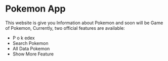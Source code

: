 # Pokemon App

This website is give you Information about Pokemon and soon will be Game of Pokemon,
Currently, two official features are available:

- P o k edex
- Search Pokemon
- All Data Pokemon
- Show More Feature
